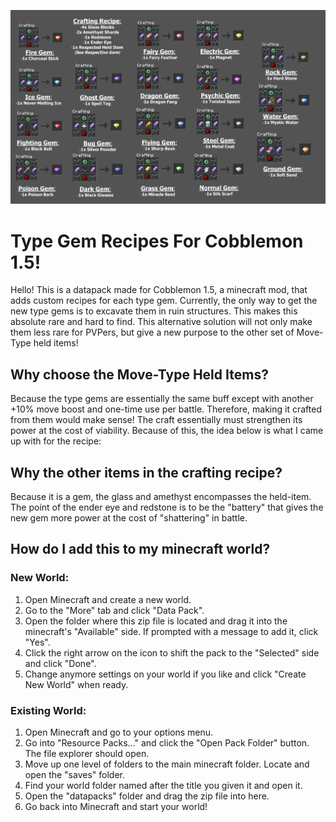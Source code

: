 <p align="center">
  <img src="https://github.com/MrNyanUniv/Type_Gem_Recipes/blob/main/Type_Gems_Recipes/RecipeSheet.png?raw=true" />
  
  # Type Gem Recipes For Cobblemon 1.5!
</p>

Hello! This is a datapack made for Cobblemon 1.5, a minecraft mod, that adds custom recipes for each type gem. Currently, the only way to get the new type gems is to excavate them in ruin structures. This makes this absolute rare and hard to find. This alternative solution will not only make them less rare for PVPers, but give a new purpose to the other set of Move-Type held items!

## Why choose the Move-Type Held Items?
Because the type gems are essentially the same buff except with another +10% move boost and one-time use per battle. Therefore, making it crafted from them would make sense! The craft essentially must strengthen its power at the cost of viability. Because of this, the idea below is what I came up with for the recipe:

## Why the other items in the crafting recipe?

Because it is a gem, the glass and amethyst encompasses the held-item. The point of the ender eye and redstone is to be the "battery" that gives the new gem more power at the cost of "shattering" in battle. 

## How do I add this to my minecraft world?

### New World:
1. Open Minecraft and create a new world.
2. Go to the "More" tab and click "Data Pack".
3. Open the folder where this zip file is located and drag it into the minecraft's "Available" side. If prompted with a message to add it, click "Yes".
4. Click the right arrow on the icon to shift the pack to the "Selected" side and click "Done". 
5. Change anymore settings on your world if you like and click "Create New World" when ready.

### Existing World:
1. Open Minecraft and go to your options menu.
2. Go into "Resource Packs..." and click the "Open Pack Folder" button. The file explorer should open.
3. Move up one level of folders to the main minecraft folder. Locate and open the "saves" folder.
4. Find your world folder named after the title you given it and open it.
5. Open the "datapacks" folder and drag the zip file into here.
6. Go back into Minecraft and start your world!
